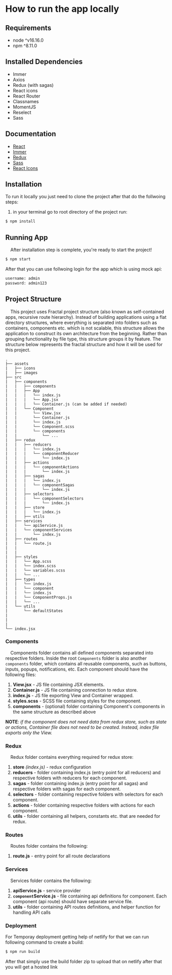 # How to run the app locally


## Requirements

- node ^v16.16.0
- npm ^8.11.0

## Installed Dependencies

- Immer
- Axios
- Redux (with sagas)
- React icons
- React Router
- Classnames
- MomentJS
- Reselect
- Sass

## Documentation
- [React](https://reactjs.org/docs/getting-started.html)
- [Immer](https://immerjs.github.io/immer/)
- [Redux](https://redux.js.org/api/api-reference)
- [Sass](https://sass-lang.com/documentation/)
- [React Icons](https://react-icons.github.io/react-icons/)

## Installation

To run it locally you just need to clone the project after that do the follwoing steps:

1. in your terminal go to root directory of the project run:
```bash
$ npm install
```
## Running App

&nbsp; &nbsp; After installation step is complete, you're ready to start the project!

```bash
$ npm start
```
After that you can use follwoing login for the app which is using mock api:
```bash
username: admin
password: admin123
```

## Project Structure

&nbsp; &nbsp; This project uses Fractal project structure (also known as self-contained apps, recursive route hierarchy).
Instead of building applications using a flat directory structures, where everything is separated into folders such
as containers, components etc. which is not scalable, this structure allows the application to construct its own
architecture from the beginning. Rather than grouping functionality by file type, this structure groups it by feature.
The structure below represents the fractal structure and how it will be used for this project.


```
.
├── assets
|   ├── icons
|   ├── images
├── src
|   ├── components
|   |   ├── components
|   |   ├── App
|   |   |   └── index.js
|   |   |   └── App.jsx
|   |   |   └── Container.js (can be added if needed)
|   |   └── Component
|   |       └── View.jsx
|   |       └── Container.js
|   |       └── index.js
|   |       └── Component.scss
|   |       └── components
|   |           └── ...
|   ├── redux
|   |   ├── reducers
|   |   |   └── index.js
|   |   |   └── componentReducer
|   |   |       └── index.js
|   |   ├── actions
|   |   |   └── componentActions
|   |   |       └── index.js
|   |   ├── sagas
|   |   |   └── index.js
|   |   |   └── componentSagas
|   |   |       └── index.js
|   |   ├── selectors
|   |   |   └── componentSelectors
|   |   |       └── index.js
|   |   ├── store
|   |   |   └── index.js
|   |   ├── utils
|   ├── services
|   |   └── apiService.js
|   |   └── componentServices
|   |       └── index.js
|   ├── routes
|   |   └── route.js
|   |   
|   |    
|   ├── styles
|   |   └── App.scss
|   |   └── index.scss
|   |   └── variables.scss
|   |   └── ...
|   ├── types
|   |   └── index.js
|   |   └── component
|   |   └── index.js
|   |   └── ComponentProps.js
|   |   └── ...
|   └── utils
|       └── defaultStates
|       
|       
|       
└── index.jsx
```

### Components
&nbsp; &nbsp; Components folder contains all defined components separated into respective folders. Inside the root
`Components` folder is also another `components` folder, which contains all reusable components, such as buttons, inputs,
popups, notifications, etc. Each component should have the following files:
1. **View.jsx** - JS file containing JSX elements.
2. **Container.js** - JS file containing connection to redux store.
3. **index.js** - JS file exporting View and Container wrapped.
4. **styles.scss** - SCSS file containing styles for the component.
5. **components** - (optional) folder containing Component's components in the same structure as described above

**NOTE**: *if the component does not need data from redux store, such as state or actions, Container file does not need to be created.
Instead, index file exports only the View.*

### Redux
&nbsp; &nbsp; Redux folder contains everything required for redux store:
1. **store** *(index.js)* - redux configuration
2. **reducers** - folder containing index.js (entry point for all reducers) and respective folders with reducers for each component.
3. **sagas** - folder containing index.js (entry point for all sagas) and respective folders with sagas for each component.
4. **selectors** - folder containing respective folders with selectors for each component.
5. **actions** - folder containing respective folders with actions for each component.
6. **utils** - folder containing all helpers, constants etc. that are needed for redux.

### Routes
&nbsp; &nbsp; Routes folder contains the following: 
1. **route.js** - entry point for all route declarations

### Services
&nbsp; &nbsp; Services folder contains the following:
1. **apiService.js** - service provider
2. **`component`Service.js** - file containing api definitions for component. Each component (api route) should have separate service file.
3. **utils** - folder containing API routes definitions, and helper function for handling API calls

### Deployment 
For Temporay deployment getting help of netlify for that we can run following command to create a build:

```bash
$ npm run build
```
After that simply use the build folder zip to upload that on netlify after that you will get a hosted link
